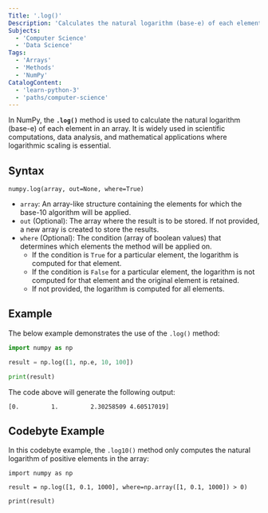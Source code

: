 ```yaml
---
Title: '.log()'
Description: 'Calculates the natural logarithm (base-e) of each element in an array.'
Subjects:
  - 'Computer Science'
  - 'Data Science'
Tags:
  - 'Arrays'
  - 'Methods'
  - 'NumPy'
CatalogContent:
  - 'learn-python-3'
  - 'paths/computer-science'
---
```


In NumPy, the **`.log()`** method is used to calculate the natural logarithm (base-e) of each element in an array. It is widely used in scientific computations, data analysis, and mathematical applications where logarithmic scaling is essential.

## Syntax

```pseudo
numpy.log(array, out=None, where=True)
```

- `array`: An array-like structure containing the elements for which the base-10 algorithm will be applied.
- `out` (Optional): The array where the result is to be stored. If not provided, a new array is created to store the results.
- `where` (Optional): The condition (array of boolean values) that determines which elements the method will be applied on.
  - If the condition is `True` for a particular element, the logarithm is computed for that element.
  - If the condition is `False` for a particular element, the logarithm is not computed for that element and the original element is retained.
  - If not provided, the logarithm is computed for all elements.

## Example

The below example demonstrates the use of the `.log()` method:

```py
import numpy as np

result = np.log([1, np.e, 10, 100])

print(result)
```

The code above will generate the following output:

```shell
[0.         1.         2.30258509 4.60517019]
```


## Codebyte Example

In this codebyte example, the `.log10()` method only computes the natural logarithm of positive elements in the array:

```codebyte/python
import numpy as np

result = np.log([1, 0.1, 1000], where=np.array([1, 0.1, 1000]) > 0)

print(result)
```